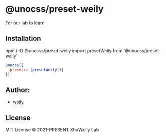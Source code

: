 # @unocss/preset-weily

For our lab to learn

## Installation

npm i -D @unocss/preset-weily import presetWeily from '@unocss/preset-weily'

```js
Unocss({
  presets: [presetWeily()]
})
```

## Author:

- [weily](https://github.com/WeilyTeam)

## License

MIT License © 2021-PRESENT XhuWeily Lab
